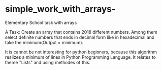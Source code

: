 # simple_work_with_arrays-
Elementary School task with arrays

A Task: 
  Create an array that contains 2018 different numbers. Among them select definite numbers that ends in decimal form like in 
  hexadecimal and take the minimum(Output = minimum).
  
It is cannot be not interesting for python beginners, because this algorithm realizes a minimum of lines in Python Programming Language. 
It relates to theme "Lists" and using methodes of this. 
